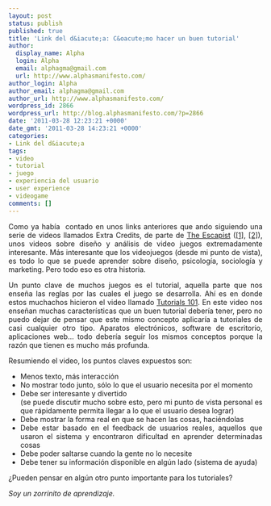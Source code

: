 ```yaml
---
layout: post
status: publish
published: true
title: 'Link del d&iacute;a: C&oacute;mo hacer un buen tutorial'
author:
  display_name: Alpha
  login: Alpha
  email: alphagma@gmail.com
  url: http://www.alphasmanifesto.com/
author_login: Alpha
author_email: alphagma@gmail.com
author_url: http://www.alphasmanifesto.com/
wordpress_id: 2866
wordpress_url: http://blog.alphasmanifesto.com/?p=2866
date: '2011-03-28 12:23:21 +0000'
date_gmt: '2011-03-28 14:23:21 +0000'
categories:
- Link del d&iacute;a
tags:
- video
- tutorial
- juego
- experiencia del usuario
- user experience
- videogame
comments: []
---
```

<p style="text-align: justify;">Como ya hab&iacute;a &nbsp;contado en unos links anteriores que ando siguiendo una serie de videos llamados Extra Credits, de parte de <a href="http://www.escapistmagazine.com/">The Escapist</a> (<a href="https://blog.alphasmanifesto.com/2010/11/12/link-of-the-day-symbolism-101-for-extra-credits/">[1]</a>, <a href="https://blog.alphasmanifesto.com/2011/01/03/link-del-dia-juegos-elecciones-y-moral/">[2]</a>), unos videos sobre dise&ntilde;o y an&aacute;lisis de video juegos extremadamente interesante. M&aacute;s interesante que los videojuegos (desde mi punto de vista), es todo lo que se puede aprender sobre dise&ntilde;o, psicolog&iacute;a, sociolog&iacute;a y marketing. Pero todo eso es otra historia.</p>
<p style="text-align: justify;">Un punto clave de muchos juegos es el tutorial, aquella parte que nos ense&ntilde;a las reglas por las cuales el juego se desarrolla. Ah&iacute; es en donde estos muchachos hicieron el video llamado <a href="http://www.escapistmagazine.com/videos/view/extra-credits/2921-Tutorials-101">Tutorials 101</a>. En este video nos ense&ntilde;an muchas caracter&iacute;sticas que un buen tutorial deber&iacute;a tener, pero no puedo dejar de pensar que este mismo concepto aplicar&iacute;a a tutoriales de casi cualquier otro tipo. Aparatos electr&oacute;nicos, software de escritorio, aplicaciones web... todo deber&iacute;a seguir los mismos conceptos porque la raz&oacute;n que tienen es mucho m&aacute;s profunda.</p>
<p style="text-align: justify;">Resumiendo el video, los puntos claves expuestos son:</p>
<ul style="text-align: justify;">
<li>Menos texto, m&aacute;s interacci&oacute;n</li>
<li>No mostrar todo junto, s&oacute;lo lo que el usuario necesita por el momento</li>
<li>Debe ser interesante y divertido<br />
(se puede discutir mucho sobre esto, pero mi punto de vista personal es que r&aacute;pidamente permita llegar a lo que el usuario desea lograr)</li>
<li>Debe mostrar la forma real en que se hacen las cosas, haci&eacute;ndolas</li>
<li>Debe estar basado en el feedback de usuarios reales, aquellos que usaron el sistema y encontraron dificultad en aprender determinadas cosas</li>
<li>Debe poder saltarse cuando la gente no lo necesite</li>
<li>Debe tener su informaci&oacute;n disponible en alg&uacute;n lado (sistema de ayuda)</li>
</ul>
<p style="text-align: justify;">&iquest;Pueden pensar en alg&uacute;n otro punto importante para los tutoriales?</p>
<p style="text-align: justify;"><em>Soy un zorrinito de aprendizaje.</em></p>
